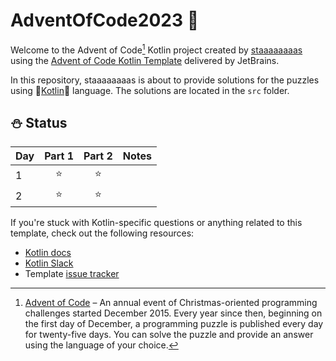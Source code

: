 # AdventOfCode2023 🎄

Welcome to the Advent of Code[^aoc] Kotlin project created by [staaaaaaaas][github] using the [Advent of Code Kotlin Template][template] delivered by JetBrains.

In this repository, staaaaaaaas is about to provide solutions for the puzzles using 🥶[Kotlin][kotlin]🥶 language.
The solutions are located in the `src` folder.

## ⛄ Status 

| Day | Part 1 | Part 2 | Notes |
|-----|:------:|:------:|-------|
|  1  |⭐     |⭐      |  |
|  2  |⭐     |⭐      |  |


If you're stuck with Kotlin-specific questions or anything related to this template, check out the following resources:

- [Kotlin docs][docs]
- [Kotlin Slack][slack]
- Template [issue tracker][issues]


[^aoc]:
    [Advent of Code][aoc] – An annual event of Christmas-oriented programming challenges started December 2015.
    Every year since then, beginning on the first day of December, a programming puzzle is published every day for twenty-five days.
    You can solve the puzzle and provide an answer using the language of your choice.

[aoc]: https://adventofcode.com
[docs]: https://kotlinlang.org/docs/home.html
[github]: https://github.com/staaaaaaaas
[issues]: https://github.com/kotlin-hands-on/advent-of-code-kotlin-template/issues
[kotlin]: https://kotlinlang.org
[slack]: https://surveys.jetbrains.com/s3/kotlin-slack-sign-up
[template]: https://github.com/kotlin-hands-on/advent-of-code-kotlin-template
